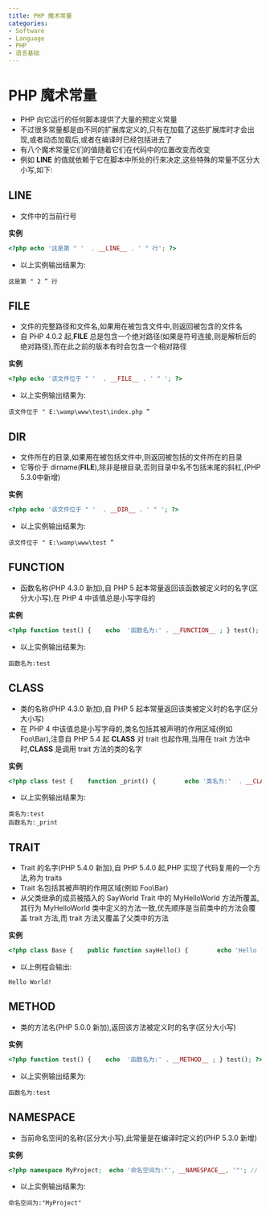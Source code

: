 ```yaml
---
title: PHP 魔术常量
categories:
- Software
- Language
- PHP
- 语言基础
---
```

# PHP 魔术常量

- PHP 向它运行的任何脚本提供了大量的预定义常量
- 不过很多常量都是由不同的扩展库定义的,只有在加载了这些扩展库时才会出现,或者动态加载后,或者在编译时已经包括进去了
- 有八个魔术常量它们的值随着它们在代码中的位置改变而改变
- 例如 __LINE__ 的值就依赖于它在脚本中所处的行来决定,这些特殊的常量不区分大小写,如下:

## __LINE__

- 文件中的当前行号

**实例**

```php
<?php echo '这是第 " '  . __LINE__ . ' " 行'; ?>
```

- 以上实例输出结果为:

```
这是第 " 2 ” 行
```

## __FILE__

- 文件的完整路径和文件名,如果用在被包含文件中,则返回被包含的文件名
- 自 PHP 4.0.2 起,__FILE__ 总是包含一个绝对路径(如果是符号连接,则是解析后的绝对路径),而在此之前的版本有时会包含一个相对路径

**实例**

```php
<?php echo '该文件位于 " '  . __FILE__ . ' " '; ?>
```

- 以上实例输出结果为:

```
该文件位于 " E:\wamp\www\test\index.php ”
```

## __DIR__

- 文件所在的目录,如果用在被包括文件中,则返回被包括的文件所在的目录
- 它等价于 dirname(__FILE__),除非是根目录,否则目录中名不包括末尾的斜杠,(PHP 5.3.0中新增)

**实例**

```php
<?php echo '该文件位于 " '  . __DIR__ . ' " '; ?>
```

- 以上实例输出结果为:

```
该文件位于 " E:\wamp\www\test ”
```

## __FUNCTION__

- 函数名称(PHP 4.3.0 新加),自 PHP 5 起本常量返回该函数被定义时的名字(区分大小写),在 PHP 4 中该值总是小写字母的

**实例**

```php
<?php function test() {    echo  '函数名为:' . __FUNCTION__ ; } test(); ?>
```

- 以上实例输出结果为:

```
函数名为:test
```

## __CLASS__

- 类的名称(PHP 4.3.0 新加),自 PHP 5 起本常量返回该类被定义时的名字(区分大小写)
- 在 PHP 4 中该值总是小写字母的,类名包括其被声明的作用区域(例如 Foo\Bar),注意自 PHP 5.4 起 __CLASS__ 对 trait 也起作用,当用在 trait 方法中时,__CLASS__ 是调用 trait 方法的类的名字

**实例**

```php
<?php class test {    function _print() {        echo '类名为:'  . __CLASS__ . "<br>";        echo  '函数名为:' . __FUNCTION__ ;    } } $t = new test(); $t->_print(); ?>
```

- 以上实例输出结果为:

```
类名为:test
函数名为:_print
```

## __TRAIT__

- Trait 的名字(PHP 5.4.0 新加),自 PHP 5.4.0 起,PHP 实现了代码复用的一个方法,称为 traits
- Trait 名包括其被声明的作用区域(例如 Foo\Bar)
- 从父类继承的成员被插入的 SayWorld Trait 中的 MyHelloWorld 方法所覆盖,其行为 MyHelloWorld 类中定义的方法一致,优先顺序是当前类中的方法会覆盖 trait 方法,而 trait 方法又覆盖了父类中的方法

**实例**

```php
<?php class Base {    public function sayHello() {        echo 'Hello ';    } }  trait SayWorld {    public function sayHello() {        parent::sayHello();        echo 'World!';    } }  class MyHelloWorld extends Base {    use SayWorld; }  $o = new MyHelloWorld(); $o->sayHello(); ?>
```

- 以上例程会输出:

```
Hello World!
```

## __METHOD__

- 类的方法名(PHP 5.0.0 新加),返回该方法被定义时的名字(区分大小写)

**实例**

```php
<?php function test() {    echo  '函数名为:' . __METHOD__ ; } test(); ?>
```

- 以上实例输出结果为:

```
函数名为:test
```

## __NAMESPACE__

- 当前命名空间的名称(区分大小写),此常量是在编译时定义的(PHP 5.3.0 新增)

**实例**

```php
<?php namespace MyProject;  echo '命名空间为:"', __NAMESPACE__, '"'; // 输出 "MyProject" ?>
```

- 以上实例输出结果为:

```
命名空间为:"MyProject"
```